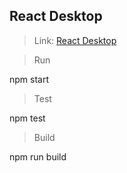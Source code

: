 ## React Desktop

> Link: [React Desktop](http://reactdesktop.js.org/)

> Run

npm start

> Test

npm test

> Build

npm run build


